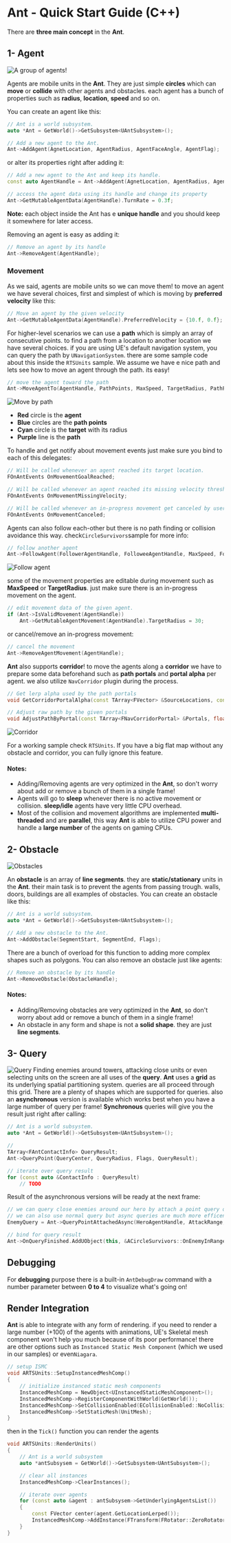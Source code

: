 # Ant - Quick Start Guide (C++)
There are **three main concept** in the **Ant**.

 ## 1- Agent
![A group of agents!](Assets/agents.png)

 Agents are mobile units in the **Ant**. They are just simple **circles** which can **move** or **collide** with other agents and obstacles. each agent has a bunch of properties such as **radius**, **location**, **speed** and so on. 
 
You can create an agent like this:
``` cpp
// Ant is a world subsystem. 
auto *Ant = GetWorld()->GetSubsystem<UAntSubsystem>();

// Add a new agent to the Ant.
Ant->AddAgent(AgnetLocation, AgentRadius, AgentFaceAngle, AgentFlag);
```
or alter its properties right after adding it:
``` cpp
// Add a new agent to the Ant and keep its handle.
const auto AgentHandle = Ant->AddAgent(AgnetLocation, AgentRadius, AgentFaceAngle, AgentFlag);

// access the agent data using its handle and change its property
Ant->GetMutableAgentData(AgentHandle).TurnRate = 0.3f;
```
**Note:** each object inside the Ant has e **unique handle** and you should keep it somewhere for later access.

Removing an agent is easy as adding it:
``` cpp
// Remove an agent by its handle
Ant->RemoveAgent(AgentHandle);
```
### Movement
As we said, agents are mobile units so we can move them! to move an agent we have several choices, first and simplest of which is moving by **preferred velocity** like this:
``` cpp
// Move an agent by the given velocity
Ant->GetMutableAgentData(AgentHandle).PreferredVelocity = {10.f, 0.f};
```
For higher-level scenarios we can use a **path** which is simply an array of consecutive points. to find a path from a location to another location we have several choices. if you are  using UE's default navigation system, you can query the path by `UNavigationSystem`. there are some sample code about this inside the `RTSUnits` sample. 
We assume we have e nice path and lets see how to move an agent through the path. its easy!
``` cpp
// move the agent toward the path
Ant->MoveAgentTo(AgentHandle, PathPoints, MaxSpeed, TargetRadius, PathPointsRadius);
```
![Move by path](Assets/move-by-path.png)

 - **Red** circle is the **agent**
 - **Blue** circles are the **path points**
 - **Cyan** circle is the **target** with its radius
 - **Purple** line is the **path**

To handle and get notify about movement events just make sure you bind to each of this delegates:
 ``` cpp
// Will be called whenever an agent reached its target location.
FOnAntEvents OnMovementGoalReached;

// Will be called whenever an agent reached its missing velocity threshold.
FOnAntEvents OnMovementMissingVelocity;

// Will be called whenever an in-progress movement get canceled by user itself or whenever its followee agent is not valid anymore.
FOnAntEvents OnMovementCanceled;
```
Agents can also follow each-other but there is no path finding or collision avoidance this way. check`CircleSurvivors`sample for more info:
 ``` cpp
// follow another agent
Ant->FollowAgent(FollowerAgentHandle, FolloweeAgentHandle, MaxSpeed, FolloweeRadius);
```
![Follow agent](Assets/follower.png)

some of the movement properties are editable during movement such as **MaxSpeed** or **TargetRadius**. just make sure there is an in-progress movement on the agent.
``` cpp
// edit movement data of the given agent.
if (Ant->IsValidMovement(AgentHandle))
	Ant->GetMutableAgentMovement(AgentHandle).TargetRadius = 30;
```
or cancel/remove an in-progress movement:
``` cpp
// cancel the movement
Ant->RemoveAgentMovement(AgentHandle);
```
**Ant** also supports **corridor**! to move the agents along a **corridor** we have to prepare some data beforehand such as **path portals** and **portal alpha** per agent. we also utilize `NavCorridor` plugin during the process.
``` cpp
// Get lerp alpha used by the path portals
void GetCorridorPortalAlpha(const TArray<FVector> &SourceLocations, const FVector &DestLocation, TArray<float> &ResultAlpha);

// Adjust raw path by the given portals
void AdjustPathByPortal(const TArray<FNavCorridorPortal> &Portals, float PortalAlpha, TArray<FVector> &ResultPath);
```
![Corridor](Assets/corridor.png)

For a working sample check `RTSUnits`.
If you have a big flat map without any obstacle and corridor, you can fully ignore this feature.
#### Notes:
 - Adding/Removing agents are very optimized in the **Ant**, so don't
   worry about add or remove a bunch of them in a single frame!
 - Agents will go to **sleep** whenever there is no active movement or
   collision. **sleep/idle** agents have very little CPU overhead.
 - Most of the collision and movement algorithms are implemented
   **multi-threaded** and are **parallel**, this way **Ant** is able to utilize CPU power and handle a **large number** of the agents on gaming CPUs.

## 2- Obstacle
![Obstacles](Assets/Obstacles.png)

An **obstacle** is an array of **line segments**. they are **static/stationary** units in the **Ant**. their main task is to prevent the agents from passing trough. walls, doors, buildings are all examples of obstacles.
You can create an obstacle like this:
``` cpp
// Ant is a world subsystem. 
auto *Ant = GetWorld()->GetSubsystem<UAntSubsystem>();

// Add a new obstacle to the Ant.
Ant->AddObstacle(SegmentStart, SegmentEnd, Flags);
```
There are a bunch of overload for this function to adding more complex shapes such as polygons. 
You can also remove an obstacle just like agents:
``` cpp
// Remove an obstacle by its handle
Ant->RemoveObstacle(ObstacleHandle);
```
#### Notes:
 - Adding/Removing obstacles are very optimized in the **Ant**, so don't
   worry about add or remove a bunch of them in a single frame!
  - An obstacle in any form and shape is not a **solid shape**. they are just **line segments**.

## 3- Query
![Query](Assets/query.png)
Finding enemies around towers, attacking close units or even selecting units on the screen are all uses of the **query**. **Ant** uses a **grid** as its underlying spatial partitioning system.  queries are all proceed through this grid.
There are a plenty of shapes which are supported for queries. also an **asynchronous** version is available which works best when you have a large number of query per frame!
**Synchronous** queries will give you the result just right after calling:
``` cpp
// Ant is a world subsystem. 
auto *Ant = GetWorld()->GetSubsystem<UAntSubsystem>();

// 
TArray<FAntContactInfo> QueryResult;
Ant->QueryPoint(QueryCenter, QueryRadius, Flags, QueryResult);

// iterate over query result
for (const auto &ContactInfo : QueryResult)
	// TODO
```
Result of the asynchronous versions will be ready at the next frame:
 ``` cpp
// we can query close enemies around our hero by attach a point query on its agent
// we can also use normal query but async queries are much more efficent
EnemyQuery = Ant->QueryPointAttachedAsync(HeroAgentHandle, AttackRange, EnemyFlag, AttackCooldown);

// bind for query result
Ant->OnQueryFinished.AddUObject(this, &ACircleSurvivors::OnEnemyInRange);
```

## Debugging
For **debugging** purpose there is a built-in `AntDebugDraw` command with a number parameter between **0 to 4** to visualize what's going on! 

## Render Integration
**Ant** is able to integrate with any form of rendering. if you need to render a large number (+100) of the agents with animations, UE's Skeletal mesh component won't help you much because of its poor performance! there are other options such as `Instanced Static Mesh Component` (which we used in our samples) or  even`Niagara`.
``` cpp
// setup ISMC
void ARTSUnits::SetupInstancedMeshComp()
{
	// initialize instanced static mesh components
	InstancedMeshComp = NewObject<UInstancedStaticMeshComponent>();
	InstancedMeshComp->RegisterComponentWithWorld(GetWorld());
	InstancedMeshComp->SetCollisionEnabled(ECollisionEnabled::NoCollision);
	InstancedMeshComp->SetStaticMesh(UnitMesh);
}
```
then in the `Tick()` function you can render the agents
``` cpp 
void ARTSUnits::RenderUnits()
{
	// Ant is a world subsystem
	auto *antSubsysem = GetWorld()->GetSubsystem<UAntSubsystem>();

	// clear all instances
	InstancedMeshComp->ClearInstances();

	// iterate over agents
	for (const auto &agent : antSubsysem->GetUnderlyingAgentsList())
	{
		const FVector center(agent.GetLocationLerped());
		InstancedMeshComp->AddInstance(FTransform(FRotator::ZeroRotator, center, FVector::One()));
	}
}
```

